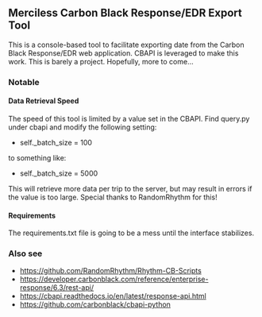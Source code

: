 ## Merciless Carbon Black Response/EDR Export Tool

This is a console-based tool to facilitate exporting date from the Carbon Black Response/EDR web application. CBAPI is leveraged to make this work. This is barely a project. Hopefully, more to come...

### Notable

#### Data Retrieval Speed
The speed of this tool is limited by a value set in the CBAPI. Find query.py under cbapi and modify the following setting:

* self._batch_size = 100

to something like:

* self._batch_size = 5000

This will retrieve more data per trip to the server, but may result in errors if the value is too large. Special thanks to RandomRhythm for this!

#### Requirements

The requirements.txt file is going to be a mess until the interface stabilizes.

### Also see

* https://github.com/RandomRhythm/Rhythm-CB-Scripts
* https://developer.carbonblack.com/reference/enterprise-response/6.3/rest-api/
* https://cbapi.readthedocs.io/en/latest/response-api.html
* https://github.com/carbonblack/cbapi-python

